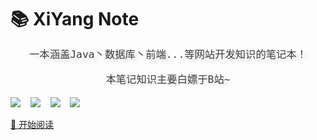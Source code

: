 # 📚  XiYang  Note

<div style = "font-weight: 100; font-size: 1.2rem; 
    color: rgb(60, 60, 60); text-align: center;
    text-shadow: 0.3rem 0.3rem 0.4rem rgba(0,0,0,.15);
    line-height: 1.2;">

    一本涵盖Java丶数据库丶前端...等网站开发知识的笔记本！
    
    本笔记知识主要白嫖于B站~
    
</div>



![]( https://img.shields.io/github/issues/CodeXiYang/XiYangNote) &nbsp;&nbsp;
![]( https://img.shields.io/github/forks/CodeXiYang/XiYangNote) &nbsp;&nbsp;
![]( https://img.shields.io/github/stars/CodeXiYang/XiYangNote) &nbsp;&nbsp;
![]( https://img.shields.io/github/license/CodeXiYang/XiYangNote) &nbsp;&nbsp;





[📖 开始阅读](README.md)



